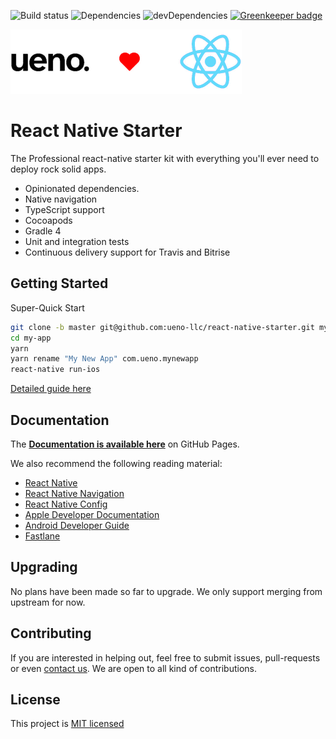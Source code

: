 ![Build status](https://travis-ci.org/ueno-llc/react-native-starter.svg?branch=master) ![Dependencies](https://david-dm.org/ueno-llc/react-native-starter/status.svg) ![devDependencies](https://david-dm.org/ueno-llc/react-native-starter/dev-status.svg) [![Greenkeeper badge](https://badges.greenkeeper.io/ueno-llc/react-native-starter.svg)](https://greenkeeper.io/)

![Ueno](/docs/_ueno-loves-react.png)

# React Native Starter

The Professional react-native starter kit with everything you'll ever need to deploy rock solid apps.

 - Opinionated dependencies.
 - Native navigation
 - TypeScript support
 - Cocoapods
 - Gradle 4
 - Unit and integration tests
 - Continuous delivery support for Travis and Bitrise

## Getting Started

Super-Quick Start

```bash
git clone -b master git@github.com:ueno-llc/react-native-starter.git my-app
cd my-app
yarn
yarn rename "My New App" com.ueno.mynewapp
react-native run-ios
```

[Detailed guide here](https://ueno-llc.github.io/react-native-starter/#/GETTING_STARTED)

## Documentation

The **[Documentation is available here](https://ueno-llc.github.io/react-native-starter)** on GitHub Pages.

We also recommend the following reading material:
 - [React Native](https://facebook.github.io/react-native/)
 - [React Native Navigation](https://wix.github.io/react-native-navigation/)
 - [React Native Config](https://github.com/luggit/react-native-config)
 - [Apple Developer Documentation](https://developer.apple.com/documentation/)
 - [Android Developer Guide](https://developer.android.com/guide/index.html)
 - [Fastlane](https://docs.fastlane.tools)

## Upgrading

No plans have been made so far to upgrade.
We only support merging from upstream for now.

## Contributing

If you are interested in helping out, feel free to submit issues, pull-requests or even [contact us](mailto:birkir@ueno.co). We are open to all kind of contributions.

## License

This project is [MIT licensed](/LICENSE.md)


